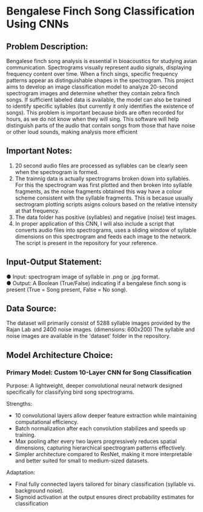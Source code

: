 # Bengalese Finch Song Classification Using CNNs

## Problem Description:
Bengalese finch song analysis is essential in bioacoustics for studying avian communication.
Spectrograms visually represent audio signals, displaying frequency content over time. When a 
finch sings, specific frequency patterns appear as distinguishable shapes in the
spectrogram. This project aims to develop an image classification model to analyze 20-second
spectrogram images and determine whether they contain zebra finch songs. If sufficient labeled
data is available, the model can also be trained to identify specific syllables (but currently it 
only identifies the existence of songs).
This problem is important because birds are often recorded for hours, as we do not know when
they will sing. This software will help distinguish parts of the audio that contain songs from those
that have noise or other loud sounds, making analysis more efficient

## Important Notes:
1. 20 second audio files are processed as syllables can be clearly seen when the spectrogram is formed. 
2. The trainnig data is actually spectrograms broken down into syllables. For this the spectrogram was first plotted and then broken into syllable fragments, as the noise fragments obtained this way have a colour scheme consistent with the syllable fragments. This is becasue usually sectrogram plotting scripts asigns colours based on the relative intensity at that frequency.
3. The data folder has positive (syllables) and negative (noise) test images.
4. In proper application of this CNN, I will also include a script that converts audio files into spectrograms, uses a sliding window of syllable dimensions on this spectrogram and feeds each image to the network. The script is present in the repository for your reference.

## Input-Output Statement:
 
● Input: spectrogram image of syllable in .png or .jpg format.\
● Output: A Boolean (True/False) indicating if a bengalese finch song is present (True = Song
present, False = No song).

## Data Source:
The dataset will primarily consist of 5288 syllable images provided by the Rajan Lab and 2400 noise images. (dimensions: 600x200)
The syllable and noise images are available in the 'dataset' folder in the repository.

## Model Architecture Choice:
### Primary Model: Custom 10-Layer CNN for Song Classification
Purpose: A lightweight, deeper convolutional neural network designed specifically for classifying bird song spectrograms.

Strengths:
- 10 convolutional layers allow deeper feature extraction while maintaining computational efficiency.
- Batch normalization after each convolution stabilizes and speeds up training. 
- Max pooling after every two layers progressively reduces spatial dimensions, capturing hierarchical spectrogram patterns effectively.
- Simpler architecture compared to ResNet, making it more interpretable and better suited for small to medium-sized datasets.

Adaptation:
- Final fully connected layers tailored for binary classification (syllable vs. background noise).
- Sigmoid activation at the output ensures direct probability estimates for classification
